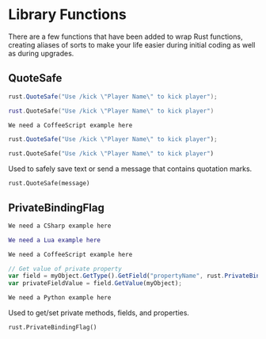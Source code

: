 # Library Functions

There are a few functions that have been added to wrap Rust functions, creating aliases of sorts to make your life easier during initial coding as well as during upgrades.

## QuoteSafe

``` csharp
rust.QuoteSafe("Use /kick \"Player Name\" to kick player");
```

``` lua
rust.QuoteSafe("Use /kick \"Player Name\" to kick player")
```

``` coffeescript
We need a CoffeeScript example here
```

``` javascript
rust.QuoteSafe("Use /kick \"Player Name\" to kick player");
```

``` python
rust.QuoteSafe("Use /kick \"Player Name\" to kick player")
```

Used to safely save text or send a message that contains quotation marks.

`rust.QuoteSafe(message)`

## PrivateBindingFlag

``` csharp
We need a CSharp example here
```

``` lua
We need a Lua example here
```

``` coffeescript
We need a CoffeeScript example here
```

``` javascript
// Get value of private property
var field = myObject.GetType().GetField("propertyName", rust.PrivateBindingFlag());
var privateFieldValue = field.GetValue(myObject);
```

``` python
We need a Python example here
```

Used to get/set private methods, fields, and properties.

`rust.PrivateBindingFlag()`
